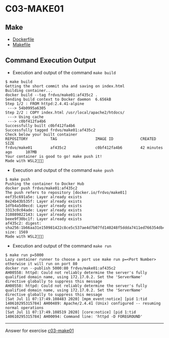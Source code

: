 # C03-MAKE01

## Make
- [Dockerfile](Dockerfile)
- [Makefile](Makefile)

## Command Execution Output

- Execution and output of the command `make build`
```
$ make build
Getting the short commit sha and saving on index.html
Building container...
docker build --tag frdvo/make01:af435c2 .
Sending build context to Docker daemon  6.656kB
Step 1/2 : FROM httpd:2.4.41-alpine
 ---> 54b0995a6305
Step 2/2 : COPY index.html /usr/local/apache2/htdocs/
 ---> Using cache
 ---> c0bf412fa4b6
Successfully built c0bf412fa4b6
Successfully tagged frdvo/make01:af435c2
Check below your built container
REPOSITORY          TAG                 IMAGE ID            CREATED             SIZE
frdvo/make01        af435c2             c0bf412fa4b6        42 minutes ago      107MB
Your container is good to go! make push it!
Made with WSL2🐧💕🐳
```

- Execution and output of the command `make push`
```
$ make push
Pushing the container to Docker Hub
docker push frdvo/make01:af435c2
The push refers to repository [docker.io/frdvo/make01]
eef35c691a5e: Layer already exists
8e24b43b535f: Layer already exists
1dfb4a5d0ecd: Layer already exists
3313c0c04ade: Layer already exists
310889822143: Layer already exists
beee9f30bc1f: Layer already exists
af435c2: digest: sha256:1b66aa31e150981422c8ce5c537ae4d7b07fd140248f5ddda7411ed766354db4 size: 1569
Made with WSL2🐧💕🐳
```

- Execution and output of the command `make run`
```
$ make run p=5000
Lazy container runner to choose a port use make run p=<Port Number> otherwise it will run on port 80
docker run --publish 5000:80 frdvo/make01:af435c2
AH00558: httpd: Could not reliably determine the server's fully qualified domain name, using 172.17.0.2. Set the 'ServerName' directive globally to suppress this message
AH00558: httpd: Could not reliably determine the server's fully qualified domain name, using 172.17.0.2. Set the 'ServerName' directive globally to suppress this message
[Sat Jul 11 07:17:49.108483 2020] [mpm_event:notice] [pid 1:tid 140610295315784] AH00489: Apache/2.4.41 (Unix) configured -- resuming normal operations
[Sat Jul 11 07:17:49.108519 2020] [core:notice] [pid 1:tid 140610295315784] AH00094: Command line: 'httpd -D FOREGROUND'
```

<!-- Don't change anything below this point-->
<!-- Before commiting, remove both commented lines--> 
***
Answer for exercise [c03-make01](https://github.com/devopsacademyau/academy/blob/8b64a93a228398e7342afe7b845cd197b22afaf3/classes/03class/exercises/c03-make01/README.md)